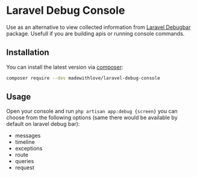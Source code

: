 # Laravel Debug Console

Use as an alternative to view collected information from [Laravel Debugbar](https://github.com/barryvdh/laravel-debugbar) package.
Usefull if you are building apis or running console commands.

## Installation

You can install the latest version via  [composer](https://getcomposer.org/):

```bash
composer require --dev madewithlove/laravel-debug-console
```

## Usage

Open your console and run `php artisan app:debug {screen}` you can choose from the following options (same there would be available by default on laravel debug bar):

- messages
- timeline
- exceptions
- route
- queries
- request
